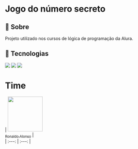 <h1>Jogo do número secreto</h1>

<h2>🔖 Sobre</h2>
<p>Projeto utilizado nos cursos de lógica de programação da Alura.</p>

## 🚀 Tecnologias
<div>
  <img src="https://img.shields.io/badge/HTML-239120?style=for-the-badge&logo=html5&logoColor=white">
  <img src="https://img.shields.io/badge/CSS-239120?&style=for-the-badge&logo=css3&logoColor=white">
  <img src="https://img.shields.io/badge/JavaScript-F7DF1E?style=for-the-badge&logo=javascript&logoColor=black">
</div>

# Time

| [<img loading="lazy" src="https://avatars.githubusercontent.com/u/33001620?v=4" width=115><br><sub>Ronaldo Alonso</sub>](https://github.com/RonaldoAlonso) |  
| :---: | :---: |
